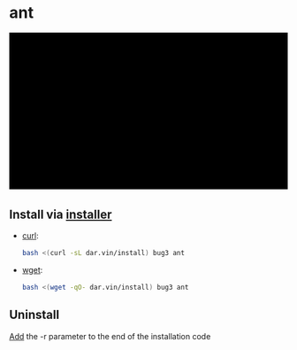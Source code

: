 # ant

![](ant.gif)

## Install via [installer](https://github.com/bug3/installer)

-   [curl](https://curl.se):

    ```bash
    bash <(curl -sL dar.vin/install) bug3 ant
    ```

-   [wget](https://www.gnu.org/software/wget):

    ```bash
    bash <(wget -qO- dar.vin/install) bug3 ant
    ```

## Uninstall

[Add](https://github.com/bug3/installer/blob/master/USAGE.md) the -r parameter to the end of the installation code
